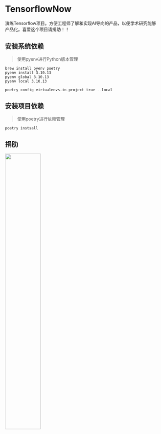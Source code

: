 # TensorflowNow

演练Tensorflow项目。方便工程师了解和实现AI导向的产品，以便学术研究能够产品化。喜爱这个项目请捐助！！

## 安装系统依赖

> 使用pyenv进行Python版本管理
```
brew install pyenv poetry
pyenv install 3.10.13
pyenv global 3.10.13
pyenv local 3.10.13

poetry config virtualenvs.in-project true --local
```

## 安装项目依赖

> 使用poetry进行依赖管理

```
poetry instsall
```

## 捐肋

<img src="./assert/IMG_2049.jpeg" width="48%" height="48%">